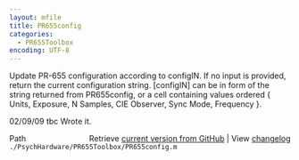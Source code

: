 ```yaml
---
layout: mfile
title: PR655config
categories:
  - PR655Toolbox
encoding: UTF-8
---
```


Update PR-655 configuration according to configIN. If no input is provided, return the current
configuration string.
  [configIN] can be in form of the string returned from PR655config, or a cell containing values
  ordered { Units, Exposure, N Samples, CIE Observer, Sync Mode, Frequency }.

02/09/09    tbc   Wrote it.



<div class="code_header" style="text-align:right;">
  <span style="float:left;">Path&nbsp;&nbsp;</span> <span class="counter">Retrieve <a href=
  "https://raw.github.com/Psychtoolbox-3/Psychtoolbox-3/beta/./PsychHardware/PR655Toolbox/PR655config.m">current version from GitHub</a> | View <a href=
  "https://github.com/Psychtoolbox-3/Psychtoolbox-3/commits/beta/./PsychHardware/PR655Toolbox/PR655config.m">changelog</a></span>
</div>
<div class="code">
  <code>./PsychHardware/PR655Toolbox/PR655config.m</code>
</div>
